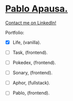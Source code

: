 # [Pablo Apausa.](https://apausa.dev)
[Contact me on LinkedIn!](https://www.linkedin.com/in/apausa/)

Portfolio: 
- [x] Life, (vanilla). 
- [ ] Task, (frontend).
- [ ] Pokedex, (frontend).
- [ ] Sonary, (frontend).
- [ ] Aphor, (fullstack).
- [ ] Pablo, (frontend).

